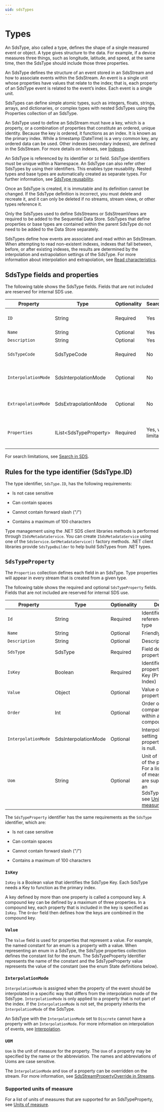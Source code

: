 ```yaml
---
uid: sdsTypes
---
```


# Types

An SdsType, also called a type, defines the shape of a single measured event or object. A type gives structure to the data. For example, if a device measures three things, such as longitude, latitude, and speed, at the same time, then the SdsType should include those three properties.

An SdsType defines the structure of an event stored in an SdsStream and how to associate events within the SdsStream. An event is a single unit whose properties have values that relate to the index; that is, each property of an SdsType event is related to the event’s index. Each event is a single unit.

SdsTypes can define simple atomic types, such as integers, floats, strings, arrays, and dictionaries, or complex types with nested SdsTypes using the Properties collection of an SdsType.

An SdsType used to define an SdsStream must have a key, which is a property, or a combination of properties that constitute an ordered, unique identity. Because the key is ordered, it functions as an index. It is known as the primary index. While a timestamp (DateTime) is a very common key, any ordered data can be used. Other indexes (secondary indexes), are defined in the SdsStream. For more details on indexes, see [Indexes](xref:sdsIndexes).

An SdsType is referenced by its identifier or `Id` field. SdsType identifiers must be unique within a Namespace. An SdsType can also refer other SdsTypes by using their identifiers. This enables type reusability. Nested types and base types are automatically created as separate types. For further information, see [SdsType reusability](xref:sdsTypeReusability).

Once an SdsType is created, it is immutable and its definition cannot be changed. If the SdsType definition is incorrect, you must delete and recreate it, and it can only be deleted if no streams, stream views, or other types reference it.

Only the SdsTypes used to define SdsStreams or SdsStreamViews are required to be added to the Sequential Data Store. SdsTypes that define properties or base types are contained within the parent SdsType do not need to be added to the Data Store separately.

SdsTypes define how events are associated and read within an SdsStream. When attempting to read non-existent indexes, indexes that fall between, before, or after existing indexes, the results are determined by the interpolation and extrapolation settings of the SdsType. For more information about interpolation and extrapolation, see [Read characteristics](xref:ReadCharacteristics).

## SdsType fields and properties

The following table shows the SdsType fields. Fields that are not included are reserved for internal SDS use.

| Property          | Type                   | Optionality | Searchable | Details |
|-------------------|------------------------|-------------|---------|---------|
| `ID`               | String                 | Required    | Yes | Identifier for referencing the type |
| `Name`              | String                 | Optional    | Yes | Friendly name |
| `Description`       | String                 | Optional    | Yes | Description text |
| `SdsTypeCode`       | SdsTypeCode            | Required    | No | Numeric code identifying the base SdsType |
| `InterpolationMode` | SdsInterpolationMode   | Optional    | No | Interpolation setting of the type. Default is Continuous. |
| `ExtrapolationMode` | SdsExtrapolationMode   | Optional    | No | Extrapolation setting of the type. Default is All. |
| `Properties`        | IList\<SdsTypeProperty\> | Required    | Yes, with limitations | List of `SdsTypeProperty` items. See SdsTypeProperty below.  |
For search limitations, see [Search in SDS](xref:sdsSearching).

## Rules for the type identifier (SdsType.ID)

The type identifier, `SdsType.ID`, has the following requirements:

- Is not case sensitive

- Can contain spaces

- Cannot contain forward slash ("/")

- Contains a maximum of 100 characters

Type management using the .NET SDS client libraries methods is performed through `ISdsMetadataService`. You can create `ISdsMetadataService` using one of the `SdsService.GetMetadataService()` factory methods. .NET client libraries provide `SdsTypeBuilder` to help build SdsTypes from .NET types.

## `SdsTypeProperty`

The `Properties` collection defines each field in an SdsType. Type properties will appear in every stream that is created from a given type.

The following table shows the required and optional `SdsTypeProperty` fields. Fields that are not included are reserved for internal SDS use.

|          Property         | Type                    | Optionality | Details |
|---------------------------|-------------------------|-------------|---------|
| `Id`                        | String                  | Required    | Identifier for referencing the type |
| `Name`                      | String                  | Optional    | Friendly name |
| `Description`               | String                  | Optional    | Description text |
| `SdsType`                   | SdsType                 | Required    | Field defining the property's Type |
| `IsKey`                     | Boolean                 | Required    | Identifies the property as the Key (Primary Index) |
| `Value`                     | Object                  | Optional    | Value of the property |
| `Order`                     | Int                     | Optional    | Order of comparison within a compound index |
| `InterpolationMode`         | SdsInterpolationMode    | Optional    | Interpolation setting of the property. Default is null. |
| `Uom`                       | String                  | Optional    | Unit of Measure of the property. For a list of units of measures that are supported for an SdsTypeProperty, see [Units of measure](xref:SupportedUOM). |

The `SdsTypeProperty` identifier has the same requirements as the `SdsType` identifier, which are:

- Is not case sensitive

- Can contain spaces

- Cannot contain forward slash ("/")

- Contains a maximum of 100 characters

### `IsKey`

`IsKey` is a Boolean value that identifies the SdsType Key. Each SdsType needs a Key to function as the primary index.

A key defined by more than one property is called a compound key. A compound key can be defined by a maximum of three properties. In a compound key, each property that is included in the key is specified as `IsKey`. The `Order` field then defines how the keys are combined in the compound key.

### `Value`

The `Value` field is used for properties that represent a value. For example, the named constant for an enum is a property with a value. When representing an enum in a SdsType, the SdsType properties collection defines the constant list for the enum. The SdsTypeProperty Identifier represents the name of the constant and the SdsTypeProperty value represents the value of the constant (see the enum State definitions below).

### `InterpolationMode`

`InterpolationMode` is assigned when the property of the event should be interpolated in a specific way that differs from the interpolation mode of the SdsType. `InterpolationMode` is only applied to a property that is not part of the index. If the `InterpolationMode` is not set, the property inherits the `InterpolationMode` of the SdsType.

An SdsType with the `InterpolationMode` set to `Discrete` cannot have a property with an `InterpolationMode`. For more information on interpolation of events, see [Interpolation](xref:ReadCharacteristics#interpolation).

### `UOM`

`Uom` is the unit of measure for the property. The `Uom` of a property may be specified by the name or the abbreviation. The names and abbreviations of Uoms are case sensitive.

The `InterpolationMode` and `Uom` of a property can be overridden on the stream. For more information, see [SdsStreamPropertyOverride in Streams](xref:sdsStreams#sdsstreampropertyoverride).

### Supported units of measure

For a list of units of measures that are supported for an SdsTypeProperty, see [Units of measure](xref:SupportedUOM).
